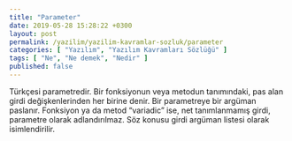 ```yaml
---
title: "Parameter"
date: 2019-05-28 15:28:22 +0300
layout: post
permalink: /yazilim/yazilim-kavramlar-sozluk/parameter
categories: [ "Yazılım", "Yazılım Kavramları Sözlüğü" ]
tags: [ "Ne", "Ne demek", "Nedir" ]
published: false
---
```


Türkçesi parametredir. Bir fonksiyonun veya metodun tanımındaki, pas alan girdi değişkenlerinden her birine denir. Bir parametreye bir argüman paslanır. Fonksiyon ya da metod “variadic” ise, net tanımlanmamış girdi, parametre olarak adlandırılmaz. Söz konusu girdi argüman listesi olarak isimlendirilir.